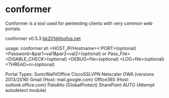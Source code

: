 # conformer

Conformer is a tool used for pentesting clients with very common web portals.

conformer v0.5.3
bk201@foofus.net

usage: conformer.sh <HOST_IP/Hostname><:PORT>(optional) <Username or Users_File> 
       <Password<\&par1=val1\&par2=val2>(optional) or Pass_File> <Portal Type> 
       <DISABLE_CHECK>(optional) <DEBUG=file>(optional) <LOG=file>(optional)
       <THREAD=n>(optional)

Portal Types: SonicWallVOffice
              CiscoSSLVPN
              Netscaler
	      OWA (versions 2013/2016)
              Gmail (Host: mail.google.com)
              Office365 (Host: outlook.office.com)
              PaloAlto (GlobalProtect)
              SharePoint
              AUTO (Attempt autodetect module)
